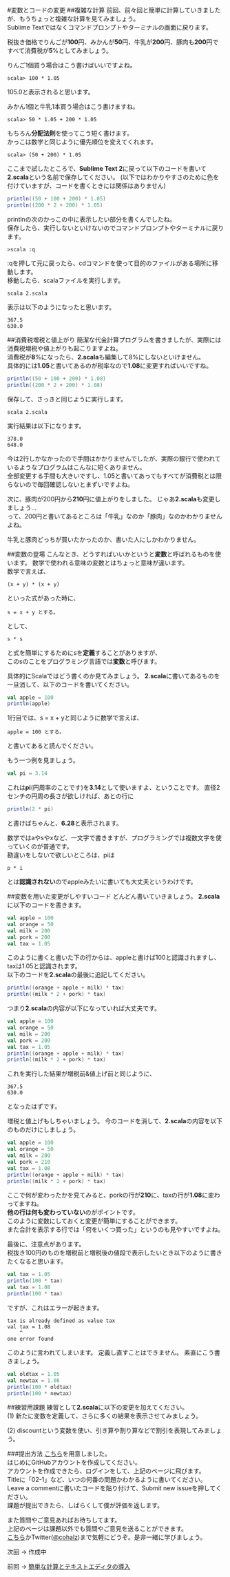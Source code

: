 #変数とコードの変更
##複雑な計算
前回、前々回と簡単に計算していきましたが、もうちょっと複雑な計算を見てみましょう。  
Sublime Textではなくコマンドプロンプトやターミナルの画面に戻ります。  

税抜き価格でりんごが**100**円、みかんが**50**円、牛乳が**200**円、豚肉も**200**円ですべて消費税が**5**%としてみましょう。  

りんご1個買う場合はこう書けばいいですよね。
```
scala> 100 * 1.05
```

105.0と表示されると思います。

みかん1個と牛乳1本買う場合はこう書けますね。
```
scala> 50 * 1.05 + 200 * 1.05
```

もちろん**分配法則**を使ってこう短く書けます。  
かっこは数学と同じように優先順位を変えてくれます。
```
scala> (50 + 200) * 1.05
```

ここまで試したところで、**Sublime Text 2**に戻って以下のコードを書いて**2.scala**という名前で保存してください。
(以下ではわかりやすさのために色を付けていますが、コードを書くときには関係はありません)
```scala
println((50 + 100 + 200) * 1.05)
println((200 * 2 + 200) * 1.05)
```
printlnの次のかっこの中に表示したい部分を書くんでしたね。  
保存したら、実行しないといけないのでコマンドプロンプトやターミナルに戻ります。
```
>scala :q
```
:qを押して元に戻ったら、cdコマンドを使って目的のファイルがある場所に移動します。  
移動したら、scalaファイルを実行します。
```
scala 2.scala
```
表示は以下のようになったと思います。
```
367.5
630.0
```

##消費税増税と値上がり
簡潔な代金計算プログラムを書きましたが、実際には消費税増税や値上がりも起こりますよね。  
消費税が**8**%になったら、**2.scala**も編集して8%にしないといけません。  
具体的には**1.05**と書いてあるのが税率なので**1.08**に変更すればいいですね。
```scala
println((50 + 100 + 200) * 1.08)
println((200 * 2 + 200) * 1.08)
```
保存して、さっきと同じように実行します。
```
scala 2.scala
```
実行結果は以下になります。
```
378.0
648.0
```

今は2行しかなかったので手間はかかりませんでしたが、実際の銀行で使われているようなプログラムはこんなに短くありません。  
全部変更する手間も大きいですし、1.05と書いてあってもすべてが消費税とは限らないので毎回確認しないとまずいですよね。

次に、豚肉が200円から**210**円に値上がりをしました。
じゃあ**2.scala**も変更しましょう...  
って、200円と書いてあるところは「牛乳」なのか「豚肉」なのかわかりませんよね。

牛乳と豚肉どっちが買いたかったのか、書いた人にしかわかりません。

##変数の登場
こんなとき、どうすればいいかというと**変数**と呼ばれるものを使います。
数学で使われる意味の変数とはちょっと意味が違います。  
数学で言えば、
```
(x + y) * (x + y)
```
といった式があった時に、
```
s = x + y とする。
```
として、
```
s * s
```
と式を簡単にするためにsを**定義**することがありますが、  
このsのことをプログラミング言語では**変数**と呼びます。

具体的にScalaではどう書くのか見てみましょう。
**2.scala**に書いてあるものを一旦消して、以下のコードを書いてください。
```scala
val apple = 100
println(apple)
```
1行目では、s = x + yと同じように数学で言えば、
```
apple = 100 とする。
```
と書いてあると読んでください。

もう一つ例を見ましょう。
```scala
val pi = 3.14
```
これは**pi**(円周率のことです)を**3.14**として使いますよ、ということです。
直径2センチの円周の長さが欲しければ、あとの行に
```scala
println(2 * pi)
```
と書けばちゃんと、**6.28**と表示されます。

数学ではaやsやxなど、一文字で書きますが、プログラミングでは複数文字を使っていくのが普通です。  
勘違いをしないで欲しいところは、piは
```
p * i
```
とは**認識されない**のでappleみたいに書いても大丈夫というわけです。

##変数を用いた変更がしやすいコード
どんどん書いていきましょう。
**2.scala**に以下のコードを書きます。
```scala
val apple = 100
val orange = 50
val milk = 200
val pork = 200
val tax = 1.05
```
このように書くと書いた下の行からは、appleと書けば100と認識されますし、taxは1.05と認識されます。  
以下のコードを**2.scala**の最後に追記してください。
```scala
println((orange + apple + milk) * tax)
println((milk * 2 + pork) * tax)
```
つまり**2.scala**の内容が以下になっていれば大丈夫です。

```scala
val apple = 100
val orange = 50
val milk = 200
val pork = 200
val tax = 1.05
println((orange + apple + milk) * tax)
println((milk * 2 + pork) * tax)
```
これを実行した結果が増税前&値上げ前と同じように、
```
367.5
630.0
```
となったはずです。

増税と値上げもしちゃいましょう。
今のコードを消して、**2.scala**の内容を以下のものだけにしましょう。
```scala
val apple = 100
val orange = 50
val milk = 200
val pork = 210
val tax = 1.08
println((orange + apple + milk) * tax)
println((milk * 2 + pork) * tax)
```
ここで何が変わったかを見てみると、porkの行が**210**に、taxの行が**1.08**に変わってますね。  
**他の行は何も変わっていない**のがポイントです。  
このように変数にしておくと変更が簡単にすることができます。  
また合計を表示する行では「何をいくつ買った」というのも見やすいですよね。

最後に、注意点があります。  
税抜き100円のものを増税前と増税後の値段で表示したいとき以下のように書きたくなると思います。
```scala
val tax = 1.05
println(100 * tax)
val tax = 1.08
println(100 * tax)
```
ですが、これはエラーが起きます。
```
tax is already defined as value tax
val tax = 1.08
    ^
one error found

```
このように言われてしまいます。
定義し直すことはできません。
素直にこう書きましょう。
```scala
val oldtax = 1.05
val newtax = 1.08
println(100 * oldtax)
println(100 * newtax)
```

##練習用課題
練習として**2.scala**に以下の変更を加えてください。  
(1) 新たに変数を定義して、さらに多くの結果を表示させてみましょう。
  
(2) discountという変数を使い、引き算や割り算などで割引を表現してみましょう。

###提出方法
[こちら](https://github.com/cohalz/scala-for-programming-beginner/issues/new)を用意しました。  
はじめにGitHubアカウントを作成してください。  
アカウントを作成できたら、ログインをして、上記のページに飛びます。  
Titleに「02-1」など、いつの何番の問題かわかるように書いてください。  
Leave a commentに書いたコードを貼り付けて、Submit new issueを押してください。   
課題が提出できたら、しばらくして僕が評価を返します。  

また質問やご意見あればお待ちしてます。  
上記のページは課題以外でも質問やご意見を送ることができます。  
[こちら](https://github.com/cohalz/scala-for-programming-beginner/issues/new)かTwitter([@cohalz](https://twitter.com/cohalz))まで気軽にどうぞ。是非一緒に学びましょう。

次回 -> 作成中

前回 -> [簡単な計算とテキストエディタの導入](https://github.com/cohalz/scala-for-programming-beginner/tree/master/01)
